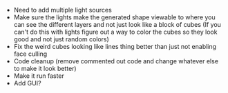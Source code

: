 - Need to add multiple light sources<br/>
- Make sure the lights make the generated shape viewable to where you can see the different layers and not just look like a block of cubes (If you can't do this with lights figure out a way to color the cubes so they look good and not just random colors)<br/>
- Fix the weird cubes looking like lines thing better than just not enabling face culling<br/>
- Code cleanup (remove commented out code and change whatever else to make it look better)<br/>
- Make it run faster<br/>
- Add GUI?
